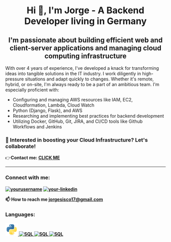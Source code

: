 <h1 align="center">Hi 👋, I'm Jorge - A Backend Developer living in Germany</h1>

<h2 align="center">I'm passionate about building efficient web and client-server applications and managing cloud computing infrastructure</h2>

With over 4 years of experience, I've developed a knack for transforming ideas into tangible solutions in the IT industry. I work diligently in high-pressure situations and adapt quickly to changes. Whether it's remote, hybrid, or on-site, I'm always ready to be a part of an ambitious team. I'm especially proficient with:

- Configuring and managing AWS resources like IAM, EC2, Cloudformation, Lambda, Cloud Watch
- Python (Django, Flask), and AWS
- Researching and implementing best practices for backend development
- Utilizing Docker, GitHub, Git, JIRA, and CI/CD tools like Github Workflows and Jenkins

<h3 align="left">🚀 Interested in boosting your Cloud Infrastructure? Let's collaborate!</h3>
<p align="left">👉<strong>Contact me:<strong>
<a href="mailto:jorgesisco17@gmail.com" title="Send me an email"><strong>CLICK ME</strong></a>
</p>

<hr class="solid">

<picture>
 
 
</picture>

<h3 align="left">Connect with me:</h3>
<p align="left">
<a href="https://github.com/jorgesisco" target="_blank"><img align="center" src="https://raw.githubusercontent.com/rahuldkjain/github-profile-readme-generator/master/src/images/icons/Social/github.svg" alt="yourusername" height="30" width="40" /></a>
<a href="https://linkedin.com/in/jorgesisco" target="_blank"><img align="center" src="https://raw.githubusercontent.com/rahuldkjain/github-profile-readme-generator/master/src/images/icons/Social/linked-in-alt.svg" alt="your-linkedin" height="30" width="40" /></a>
</p>

📫 How to reach me **jorgesisco17@gmail.com**

<h3 align="left">Languages:</h3>
<p align="left"> 
<a href="https://www.python.org" target="_blank"> <img src="https://raw.githubusercontent.com/devicons/devicon/master/icons/python/python-original.svg" alt="python" width="40" height="40"/> </a> 
<a href="https://www.postgresql.org/" target="_blank"> <img src="https://upload.wikimedia.org/wikipedia/commons/thumb/2/29/Postgresql_elephant.svg/1985px-Postgresql_elephant.svg.png" alt="SQL" width="45" height="40"/> </a>  
<a href="https://flask.palletsprojects.com/" target="_blank"> <img src="https://upload.wikimedia.org/wikipedia/commons/thumb/3/3c/Flask_logo.svg/1200px-Flask_logo.svg.png" alt="SQL" width="100" height="35"/> </a>  
<a href="https://www.djangoproject.com/" target="_blank"> <img src="https://www.djangoproject.com/m/img/logos/django-logo-negative.png" alt="SQL" width="100" height="35"/> </a>  
</p>


